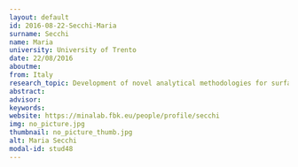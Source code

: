 ```yaml
---
layout: default 
id: 2016-08-22-Secchi-Maria
surname: Secchi
name: Maria
university: University of Trento
date: 22/08/2016
aboutme: 
from: Italy
research_topic: Development of novel analytical methodologies for surface science materials
abstract: 
advisor: 
keywords: 
website: https://minalab.fbk.eu/people/profile/secchi
img: no_picture.jpg
thumbnail: no_picture_thumb.jpg
alt: Maria Secchi
modal-id: stud48
---
```

